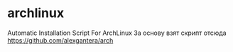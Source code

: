 # archlinux
Automatic Installation Script For ArchLinux
За основу взят скрипт отсюда https://github.com/alexgantera/arch

